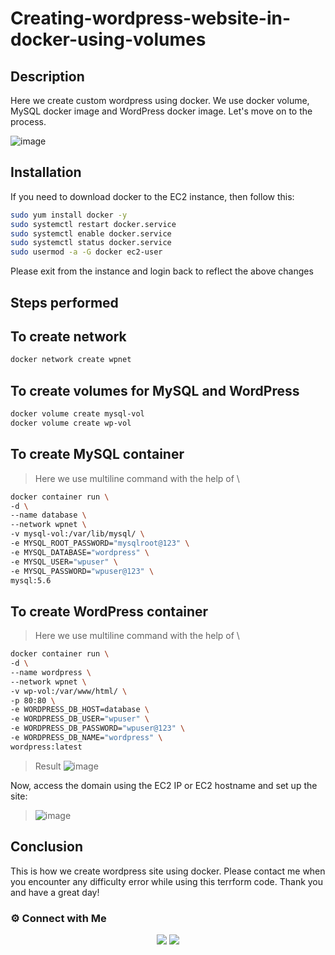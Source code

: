 # Creating-wordpress-website-in-docker-using-volumes

## Description

Here we create custom wordpress using docker. We use docker volume, MySQL docker image and WordPress docker image. Let's move on to the process.

![image](https://user-images.githubusercontent.com/100773863/162557652-ce6e3595-85cb-410b-b430-3c95a028e026.png)


## Installation

If you need to download docker to the EC2 instance, then follow this:

~~~sh
sudo yum install docker -y
sudo systemctl restart docker.service
sudo systemctl enable docker.service
sudo systemctl status docker.service
sudo usermod -a -G docker ec2-user
~~~

Please exit from the instance and login back to reflect the above changes

## Steps performed

## To create network

~~~sh
docker network create wpnet
~~~

## To create volumes for MySQL and WordPress

~~~sh
docker volume create mysql-vol
docker volume create wp-vol
~~~

## To create MySQL container

> Here we use multiline command with the help of \

~~~sh
docker container run \
-d \
--name database \
--network wpnet \
-v mysql-vol:/var/lib/mysql/ \
-e MYSQL_ROOT_PASSWORD="mysqlroot@123" \
-e MYSQL_DATABASE="wordpress" \
-e MYSQL_USER="wpuser" \
-e MYSQL_PASSWORD="wpuser@123" \
mysql:5.6
~~~

## To create WordPress container

> Here we use multiline command with the help of \

~~~sh
docker container run \
-d \
--name wordpress \
--network wpnet \
-v wp-vol:/var/www/html/ \
-p 80:80 \
-e WORDPRESS_DB_HOST=database \
-e WORDPRESS_DB_USER="wpuser" \
-e WORDPRESS_DB_PASSWORD="wpuser@123" \
-e WORDPRESS_DB_NAME="wordpress" \
wordpress:latest
~~~

>Result
![image](https://user-images.githubusercontent.com/100773863/162557137-0e55e617-30b6-44fd-b4f6-821c43a5683d.png)

Now, access the domain using the EC2 IP or EC2 hostname and set up the site:
 >![image](https://user-images.githubusercontent.com/100773863/162557184-82a618d3-422b-4122-9eff-3a60327da29b.png)


## Conclusion
This is how we create wordpress site using docker. Please contact me when you encounter any difficulty error while using this terrform code. Thank you and have a great day!


### ⚙️ Connect with Me

<p align="center">
 <a href="https://www.instagram.com/itz__me_omkar/"><img src="https://img.shields.io/badge/Instagram-E4405F?style=for-the-badge&logo=instagram&logoColor=white"/></a>
<a href="https://www.linkedin.com/in/sanu-das-t-3722891b5"><img src="https://img.shields.io/badge/LinkedIn-0077B5?style=for-the-badge&logo=linkedin&logoColor=white"/></a> 
